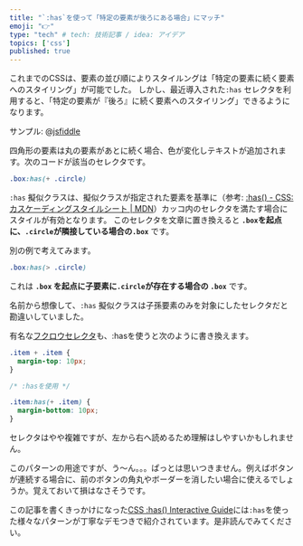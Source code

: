 ```yaml
---
title: "`:has`を使って「特定の要素が後ろにある場合」にマッチ"
emoji: "👉"
type: "tech" # tech: 技術記事 / idea: アイデア
topics: ['css']
published: true
---
```


これまでのCSSは、要素の並び順によりスタイルングは「特定の要素に続く要素へのスタイリング」が可能でした。
しかし、最近導入された`:has` セレクタを利用すると、「特定の要素が『後ろ』に続く要素へのスタイリング」できるようになります。

サンプル:
@[jsfiddle](https://jsfiddle.net/8845musign/mzfxhku2/17/embedded/result,css,html/)

四角形の要素は丸の要素があとに続く場合、色が変化しテキストが追加されます。次のコードが該当のセレクタです。

```css
.box:has(+ .circle)
```

`:has` 擬似クラスは、擬似クラスが指定された要素を基準に（参考: [:has() - CSS: カスケーディングスタイルシート | MDN](https://developer.mozilla.org/ja/docs/Web/CSS/:has)）カッコ内のセレクタを満たす場合にスタイルが有効となります。
このセレクタを文章に置き換えると **`.box`を起点に、`.circle`が隣接している場合の`.box`** です。

別の例で考えてみます。

```css
.box:has(> .circle)
```

これは **`.box` を起点に子要素に`.circle`が存在する場合の `.box`** です。

名前から想像して、`:has` 擬似クラスは子孫要素のみを対象にしたセレクタだと勘違いしていました。

有名な[フクロウセレクタ](https://alistapart.com/article/axiomatic-css-and-lobotomized-owls/)も、:hasを使うと次のように書き換えます。

```css
.item + .item {
  margin-top: 10px;
}

/* :hasを使用 */

.item:has(+ .item) {
  margin-bottom: 10px;
}
```

セレクタはやや複雑ですが、左から右へ読めるため理解はしやすいかもしれません。

このパターンの用途ですが、う〜ん。。。ぱっとは思いつきません。例えばボタンが連続する場合に、前のボタンの角丸やボーダーを消したい場合に使えるでしょうか。覚えておいて損はなさそうです。

この記事を書くきっかけになった[CSS :has() Interactive Guide](https://ishadeed.com/article/css-has-guide/)には`:has`を使った様々なパターンが丁寧なデモつきで紹介されています。是非読んでみてください。
